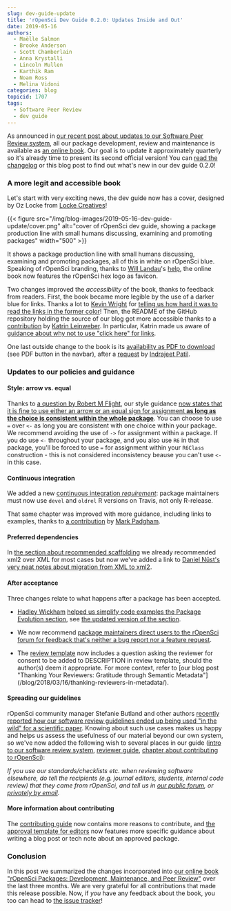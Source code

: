 ```yaml
---
slug: dev-guide-update
title: 'rOpenSci Dev Guide 0.2.0: Updates Inside and Out'
date: 2019-05-16
authors:
  - Maëlle Salmon
  - Brooke Anderson
  - Scott Chamberlain
  - Anna Krystalli
  - Lincoln Mullen
  - Karthik Ram
  - Noam Ross
  - Melina Vidoni
categories: blog
topicid: 1707
tags:
  - Software Peer Review
  - dev guide
---
```


As announced in [our recent post about updates to our Software Peer Review system](/blog/2019/02/01/software-review-news/), all our package development, review and maintenance is available as [an online book](https://devguide.ropensci.org/). Our goal is to update it approximately quarterly so it's already time to present its second official version! You can [read the changelog](https://devguide.ropensci.org/booknews.html) or this blog post to find out what's new in our dev guide 0.2.0!

### A more legit and accessible book

Let's start with very exciting news, the dev guide now has a cover, designed by Oz Locke from [Locke Creatives](https://www.lockecreatives.com/)!

{{< figure src="/img/blog-images/2019-05-16-dev-guide-update/cover.png" alt="cover of rOpenSci dev guide, showing a package production line with small humans discussing, examining and promoting packages" width="500" >}}

It shows a package production line with small humans discussing, examining and promoting packages, all of this in white on rOpenSci blue. Speaking of rOpenSci branding, thanks to [Will Landau](https://github.com/wlandau)'s [help](https://github.com/ropensci/dev_guide/issues/136), the online book now features the rOpenSci hex logo as favicon.

Two changes improved the _accessibility_ of the book, thanks to feedback from readers. First, the book became more legible by the use of a darker blue for links. Thanks a lot to [Kevin Wright](https://github.com/kwstat) for [telling us how hard it was to read the links in the former color](https://github.com/ropensci/dev_guide/issues/138)! Then, the README of the GitHub repository holding the source of our blog got more accessible thanks to a [contribution](https://github.com/ropensci/dev_guide/pull/137) by [Katrin Leinweber](https://github.com/katrinleinweber). In particular, Katrin made us aware of [guidance about why not to use "click here" for links](https://webaccess.berkeley.edu/ask-pecan/click-here).

One last outside change to the book is its [availability as PDF to download](https://devguide.ropensci.org/ropensci-dev-guide.pdf) (see PDF button in the navbar), after a [request](https://github.com/ropensci/dev_guide/issues/131) by [Indrajeet Patil](https://github.com/IndrajeetPatil).

### Updates to our policies and guidance

#### Style: arrow vs. equal

Thanks to [a question by Robert M Flight](https://github.com/ropensci/software-review-meta/issues/71), our style guidance [now states that it is fine to use either an arrow or an equal sign for assignment **as long as the choice is consistent within the whole package**](https://devguide.ropensci.org/building.html#code-style). You can choose to use `=` over `<-` as long you are consistent with one choice within your package. We recommend avoiding the use of `->` for assignment within a package. If you do use `<-` throughout your package, and you also use `R6` in that package, you'll be forced to use `=` for assignment within your `R6Class` construction - this is not considered inconsistency beause you can't use `<-` in this case.

#### Continuous integration

We added a new [continuous integration *requirement*](https://devguide.ropensci.org/ci.html#ci): package maintainers must now use `devel` and `oldrel` R versions on Travis, not only R-release.

That same chapter was improved with more guidance, including links to examples, thanks to [a contribution](https://github.com/ropensci/dev_guide/pull/135) by [Mark Padgham](https://github.com/mpadge).

#### Preferred dependencies

In [the section about recommended scaffolding](https://devguide.ropensci.org/building.html#recommended-scaffolding) we already recommended xml2 over XML for most cases but now we've added a link to [Daniel Nüst's very neat notes about migration from XML to xml2](https://gist.github.com/nuest/3ed3b0057713eb4f4d75d11bb62f2d66).

#### After acceptance

Three changes relate to what happens after a package has been accepted.

* [Hadley Wickham](https://github.com/hadley) [helped us simplify code examples the Package Evolution section](https://github.com/ropensci/dev_guide/pull/129), see [the updated version of the section](https://devguide.ropensci.org/evolution.html).

* We now recommend [package maintainers direct users to the rOpenSci forum for feedback that's neither a bug report nor a feature request](https://devguide.ropensci.org/collaboration.html#contributing-guide).

* The [review template](https://devguide.ropensci.org/reviewtemplate.html) now includes a question asking the reviewer for consent to be added to DESCRIPTION in review template, should the author(s) deem it appropriate. For more context, refer to [our blog post "Thanking Your Reviewers: Gratitude through Semantic Metadata"]
(/blog/2018/03/16/thanking-reviewers-in-metadata/).

#### Spreading our guidelines

rOpenSci community manager Stefanie Butland and other authors [recently reported how our software review guidelines ended up being used "in the wild" for a scientific paper](/blog/2019/04/18/wild-standards/). Knowing about such use cases makes us happy and helps us assess the usefulness of our material beyond our own system, so we've now added the following wish to several places in our guide ([intro to our software review system](https://devguide.ropensci.org/softwarereviewintro.html), [reviewer guide](https://devguide.ropensci.org/reviewerguide.html), [chapter about contributing to rOpenSci](https://devguide.ropensci.org/contributingguide.html)):

_If you use our standards/checklists etc. when reviewing software elsewhere, do tell the recipients (e.g. journal editors, students, internal code review) that they came from rOpenSci, and tell us in [our public forum](https://discuss.ropensci.org/c/usecases), or [privately by email](/contact/)._

#### More information about contributing

The [contributing guide](https://devguide.ropensci.org/contributingguide.html) now contains more reasons to contribute, and [the approval template for editors](https://devguide.ropensci.org/approvaltemplate.html) now features more specific guidance about writing a blog post or tech note about an approved package.

### Conclusion

In this post we summarized the changes incorporated into [our online book "rOpenSci Packages: Development, Maintenance, and Peer Review"](https://devguide.ropensci.org/) over the last three months. We are very grateful for all contributions that made this release possible. Now, if _you_ have any feedback about the book, you too can head to [the issue tracker](https://github.com/ropensci/dev_guide/issues/)!
